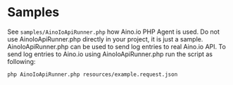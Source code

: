# Samples

See ```samples/AinoIoApiRunner.php``` how Aino.io PHP Agent is used. Do not use AinoIoApiRunner.php
directly in your project, it is just a sample. AinoIoApiRunner.php can be used to send log entries to real
Aino.io API. To send log entries to Aino.io using AinoIoApiRunner.php run the script as following:

```
php AinoIoApiRunner.php resources/example.request.json
```
